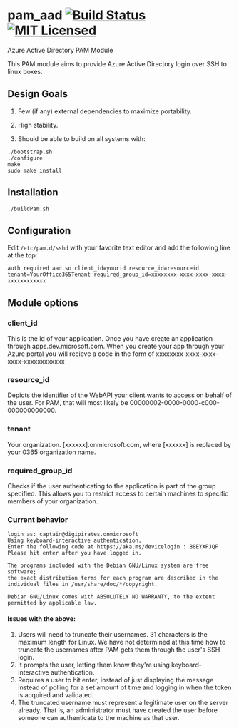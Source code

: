 # pam_aad [![Build Status][travis-badge]][travis-url] [![MIT Licensed][mit-badge]][mit-license]

Azure Active Directory PAM Module

This PAM module aims to provide Azure Active Directory login over SSH to linux boxes.

## Design Goals

1. Few (if any) external dependencies to maximize portability.

2. High stability.

3. Should be able to build on all systems with:

```
./bootstrap.sh
./configure
make
sudo make install
```

## Installation

```
./buildPam.sh
```

## Configuration
Edit ```/etc/pam.d/sshd``` with your favorite text editor and add the following line at the top:

```auth required aad.so client_id=yourid resource_id=resourceid tenant=YourOffice365Tenant required_group_id=xxxxxxxx-xxxx-xxxx-xxxx-xxxxxxxxxxxx``` 

## Module options

### client_id

This is the id of your application. Once you have create an application through apps.dev.microsoft.com. When you create your app through your Azure portal you will recieve a code in the form of xxxxxxxx-xxxx-xxxx-xxxx-xxxxxxxxxxxx 

### resource_id
 
 Depicts the identifier of the WebAPI your client wants to access on behalf of the user. For PAM, that will most likely be 00000002-0000-0000-c000-000000000000. 

### tenant

Your organization. [xxxxxx].onmicrosoft.com, where [xxxxxx] is replaced by your 0365 organization name. 

### required_group_id

Checks if the user authenticating to the application is part of the group specified. This allows you to restrict access to certain machines to specific members of your organization.

### Current behavior

```
login as: captain@digipirates.onmicrosoft
Using keyboard-interactive authentication.
Enter the following code at https://aka.ms/devicelogin : B8EYXPJQF
Please hit enter after you have logged in.

The programs included with the Debian GNU/Linux system are free software;
the exact distribution terms for each program are described in the
individual files in /usr/share/doc/*/copyright.

Debian GNU/Linux comes with ABSOLUTELY NO WARRANTY, to the extent
permitted by applicable law.
```

#### Issues with the above:

1. Users will need to truncate their usernames. 31 characters is the maximum length for Linux. We have not determined at this time how to truncate the usernames after PAM gets them through the user's SSH login.  
2. It prompts the user, letting them know they're using keyboard-interactive authentication.
3. Requires a user to hit enter, instead of just displaying the message instead of polling for a set amount of time and logging in when the token is acquired and validated. 
4. The truncated username must represent a legitimate user on the server already. That is, an administrator must have created the user before someone can authenticate to the machine as that user. 

[mit-badge]: https://img.shields.io/badge/license-MIT-blue.svg
[mit-license]: LICENSE
[travis-badge]: https://travis-ci.org/CyberNinjas/pam_aad.svg?branch=c-dev
[travis-url]: https://travis-ci.org/CyberNinjas/pam_aad
